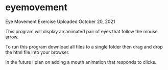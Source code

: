 # eyemovement
Eye Movement Exercise
Uploaded October 20, 2021

This program will display an animated pair of eyes that
follow the mouse arrow.

To run this program download all files to a single folder 
then drag and drop the html file into your browser.

In the future i plan on adding a mouth animation that 
responds to clicks.

